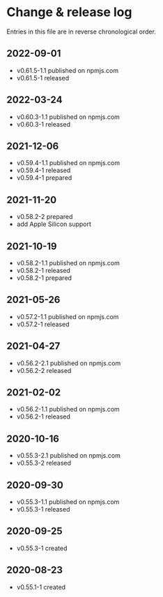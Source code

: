 # Change & release log

Entries in this file are in reverse chronological order.

## 2022-09-01

- v0.61.5-1.1 published on npmjs.com
- v0.61.5-1 released

## 2022-03-24

- v0.60.3-1.1 published on npmjs.com
- v0.60.3-1 released

## 2021-12-06

- v0.59.4-1.1 published on npmjs.com
- v0.59.4-1 released
- v0.59.4-1 prepared

## 2021-11-20

- v0.58.2-2 prepared
- add Apple Silicon support

## 2021-10-19

- v0.58.2-1.1 published on npmjs.com
- v0.58.2-1 released
- v0.58.2-1 prepared

## 2021-05-26

- v0.57.2-1.1 published on npmjs.com
- v0.57.2-1 released

## 2021-04-27

- v0.56.2-2.1 published on npmjs.com
- v0.56.2-2 released

## 2021-02-02

- v0.56.2-1.1 published on npmjs.com
- v0.56.2-1 released

## 2020-10-16

- v0.55.3-2.1 published on npmjs.com
- v0.55.3-2 released

## 2020-09-30

- v0.55.3-1.1 published on npmjs.com
- v0.55.3-1 released

## 2020-09-25

- v0.55.3-1 created

## 2020-08-23

- v0.55.1-1 created
